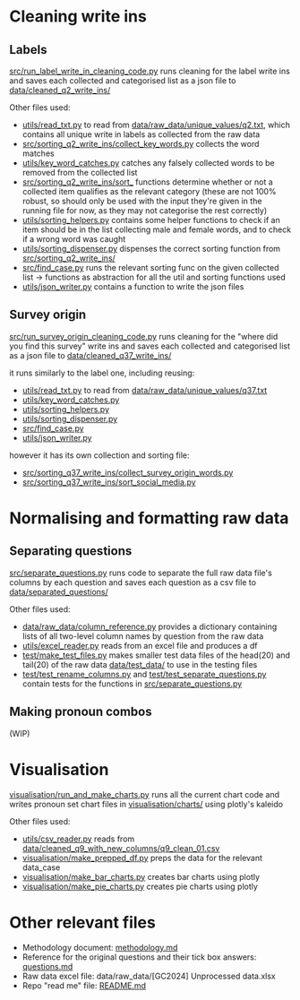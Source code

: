 # Cleaning write ins

## Labels

[src/run_label_write_in_cleaning_code.py](src/run_label_write_in_cleaning_code.py) runs cleaning for the label write ins and saves each collected and categorised list as a json file to [data/cleaned_q2_write_ins/](data/cleaned_q2_write_ins/)

Other files used:
- [utils/read_txt.py](utils/read_txt.py) to read from [data/raw_data/unique_values/q2.txt](data/raw_data/unique_values/q2.txt), which contains all unique write in labels as collected from the raw data
- [src/sorting_q2_write_ins/collect_key_words.py](src/sorting_q2_write_ins/collect_key_words.py) collects the word matches
- [utils/key_word_catches.py](utils/key_word_catches.py) catches any falsely collected words to be removed from the collected list
- [src/sorting_q2_write_ins/sort_](src/sorting_q2_write_ins/) functions determine whether or not a collected item qualifies as the relevant category (these are not 100% robust, so should only be used with the input they're given in the running file for now, as they may not categorise the rest correctly)
- [utils/sorting_helpers.py](utils/sorting_helpers.py) contains some helper functions to check if an item should be in the list collecting male and female words, and to check if a wrong word was caught
- [utils/sorting_dispenser.py](utils/sorting_dispenser.py) dispenses the correct sorting function from [src/sorting_q2_write_ins/](src/sorting_q2_write_ins/)
- [src/find_case.py](src/find_case.py) runs the relevant sorting func on the given collected list -> functions as abstraction for all the util and sorting functions used
- [utils/json_writer.py](utils/json_writer.py) contains a function to write the json files

## Survey origin

[src/run_survey_origin_cleaning_code.py](src/run_survey_origin_cleaning_code.py) runs cleaning for the "where did you find this survey" write ins and saves each collected and categorised list as a json file to [data/cleaned_q37_write_ins/](data/cleaned_q37_write_ins/)

it runs similarly to the label one, including reusing:
- [utils/read_txt.py](utils/read_txt.py) to read from [data/raw_data/unique_values/q37.txt](data/raw_data/unique_values/q37.txt)
- [utils/key_word_catches.py](utils/key_word_catches.py)
- [utils/sorting_helpers.py](utils/sorting_helpers.py)
- [utils/sorting_dispenser.py](utils/sorting_dispenser.py)
- [src/find_case.py](src/find_case.py)
- [utils/json_writer.py](utils/json_writer.py)

however it has its own collection and sorting file:
- [src/sorting_q37_write_ins/collect_survey_origin_words.py](src/sorting_q37_write_ins/collect_survey_origin_words.py)
- [src/sorting_q37_write_ins/sort_social_media.py](src/sorting_q37_write_ins/sort_social_media.py)

# Normalising and formatting raw data

## Separating questions

[src/separate_questions.py](src/separate_questions.py) runs code to separate the full raw data file's columns by each question and saves each question as a csv file to [data/separated_questions/](data/separated_questions/)

Other files used:
- [data/raw_data/column_reference.py](data/raw_data/column_reference.py) provides a dictionary containing lists of all two-level column names by question from the raw data
- [utils/excel_reader.py](utils/excel_reader.py) reads from an excel file and produces a df
- [test/make_test_files.py](test/make_test_files.py) makes smaller test data files of the head(20) and tail(20) of the raw data [data/test_data/](data/test_data/) to use in the testing files
- [test/test_rename_columns.py](test/test_rename_columns.py) and [test/test_separate_questions.py](test/test_separate_questions.py) contain tests for the functions in [src/separate_questions.py](src/separate_questions.py)

## Making pronoun combos

(WIP)

# Visualisation

[visualisation/run_and_make_charts.py](visualisation/run_and_make_charts.py) runs all the current chart code and writes pronoun set chart files in [visualisation/charts/](visualisation/charts) using plotly's kaleido

Other files used:
- [utils/csv_reader.py](utils/csv_reader.py) reads from [data/cleaned_q9_with_new_columns/q9_clean_01.csv](data/cleaned_q9_with_new_columns/q9_clean_01.csv)
- [visualisation/make_prepped_df.py](visualisation/make_prepped_df.py) preps the data for the relevant data_case
- [visualisation/make_bar_charts.py](visualisation/make_bar_charts.py) creates bar charts using plotly
- [visualisation/make_pie_charts.py](visualisation/make_pie_charts.py) creates pie charts using plotly

# Other relevant files

- Methodology document: [methodology.md](methodology.md)
- Reference for the original questions and their tick box answers: [questions.md](questions.md)
- Raw data excel file: data/raw_data/[GC2024] Unprocessed data.xlsx <!-- won't let me link it -->
- Repo "read me" file: [README.md](README.md)